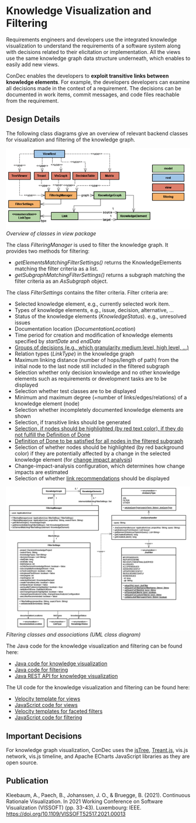 # Knowledge Visualization and Filtering

Requirements engineers and developers use the integrated knowledge visualization 
to understand the requirements of a software system along with decisions related to 
their elicitation or implementation.
All the views use the same knowledge graph data structure underneath, which enables to easily add new views.

ConDec enables the developers to **exploit transitive links between knowledge elements**. 
For example, the developers developers can examine all decisions made in the context of a requirement. 
The decisions can be documented in work items, commit messages, and code files reachable from the requirement.

## Design Details
The following class diagrams give an overview of relevant backend classes for visualization and filtering of the knowledge graph.

![Overview of classes in view package](../diagrams/class_diagram_view_overview.png)
*Overview of classes in view package*

The class *FilteringManager* is used to filter the knowledge graph. 
It provides two methods for filtering:
- *getElementsMatchingFilterSettings()* returns the KnowledgeElements matching the filter criteria as a list.
- *getSubgraphMatchingFilterSettings()* returns a subgraph matching the filter criteria as an *AsSubgraph* object.

The class *FilterSettings* contains the filter criteria. 
Filter criteria are:
- Selected knowledge element, e.g., currently selected work item.
- Types of knowledge elements, e.g., issue, decision, alternative, ...
- Status of the knowledge elements (*KnowledgeStatus*). e.g., unresolved issues
- Documentation location (*DocumentationLocation*)
- Time period for creation and modification of knowledge elements specified by *startDate* and *endDate*
- [Groups of decisions (e.g., which granularity medium level, high level, ...)](decision-grouping.md)
- Relation types (*LinkType*) in the knowledge graph
- Maximum linking distance (number of hops/length of path) from the initial node to the last node still included in the filtered subgraph
- Selection whether only decision knowledge and no other knowledge elements such as requirements or development tasks are to be displayed
- Selection whether test classes are to be displayed
- Minimum and maximum degree (=number of links/edges/relations) of a knowledge element (node)
- Selection whether incompletely documented knowledge elements are shown
- Selection, if transitive links should be generated
- [Selection, if nodes should be highlighted (by red text color), if they do not fulfill the Definition of Done](nudging.md)
- [Definition of Done to be satisfied for all nodes in the filtered subgraph](quality-checking.md)
- Selection of whether nodes should be highlighted (by red background color) if they are potentially affected by a change in the selected knowledge element (for [change impact analysis](change-impact-analysis.md))
- Change-impact-analysis configuration, which determines how change impacts are estimated
- Selection of whether [link recommendations](link-recommendation.md) should be displayed

![Filtering classes and associations](../diagrams/class_diagram_filtering_detailed.png)
*Filtering classes and associations (UML class diagram)*

The Java code for the knowledge visualization and filtering can be found here:

- [Java code for knowledge visualization](../../src/main/java/de/uhd/ifi/se/decision/management/jira/view)
- [Java code for filtering](../../src/main/java/de/uhd/ifi/se/decision/management/jira/filtering)
- [Java REST API for knowledge visualization](../../src/main/java/de/uhd/ifi/se/decision/management/jira/rest/ViewRest.java)

The UI code for the knowledge visualization and filtering can be found here:

- [Velocity template for views](../../src/main/resources/templates/tabs)
- [JavaScript code for views](../../src/main/resources/js/view)
- [Velocity templates for faceted filters](../../src/main/resources/templates/filter)
- [JavaScript code for filtering](../../src/main/resources/js/condec.filtering.js)

## Important Decisions
For knowledge graph visualization, ConDec uses the [jsTree](https://www.jstree.com), [Treant.js](http://fperucic.github.io/treant-js), vis.js network, vis.js timeline, and Apache ECharts JavaScript libraries as they are open source.

## Publication
Kleebaum, A., Paech, B., Johanssen, J. O., & Bruegge, B. (2021). Continuous Rationale Visualization. 
In 2021 Working Conference on Software Visualization (VISSOFT) (pp. 33-43). 
Luxembourg: IEEE. https://doi.org/10.1109/VISSOFT52517.2021.00013